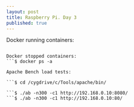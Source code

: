 ```yaml
---
layout: post
title: Raspberry Pi. Day 3
published: true
---
```


Docker running containers:  
```$ docker ps  
  
Docker stopped containers:  
```$ docker ps -a  
  
Apache Bench load tests:  
  
```$ cd /cygdrive/c/Tools/apache/bin/
  
```$ ./ab -n300 -c1 http://192.168.0.10:8080/	 
```$ ./ab -n300 -c1 http://192.168.0.10:80/	 

